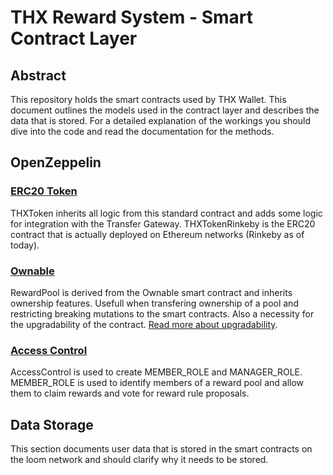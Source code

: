 # THX Reward System - Smart Contract Layer

## Abstract

This repository holds the smart contracts used by THX Wallet. This document outlines the models used in the contract layer and describes the data that is stored. For a detailed explanation of the workings you should dive into the code and read the documentation for the methods.

## OpenZeppelin

### [ERC20 Token](https://docs.openzeppelin.com/contracts/3.x/erc20)

THXToken inherits all logic from this standard contract and adds some logic for integration with the Transfer Gateway. THXTokenRinkeby is the ERC20 contract that is actually deployed on Ethereum networks (Rinkeby as of today).

### [Ownable](https://docs.openzeppelin.com/contracts/3.x/access-control)
RewardPool is derived from the Ownable smart contract and inherits ownership features. Usefull when transfering ownership of a pool and restricting breaking mutations to the smart contracts. Also a necessity for the upgradability of the contract. [Read more about upgradability](#Upgrades).

### [Access Control](https://docs.openzeppelin.com/contracts/3.x/access-control)
AccessControl is used to create MEMBER_ROLE and MANAGER_ROLE. MEMBER_ROLE is used to identify members of a reward pool and allow them to claim rewards and vote for reward rule proposals.  

## Data Storage

This section documents user data that is stored in the smart contracts on the loom network and should clarify why it needs to be stored.

